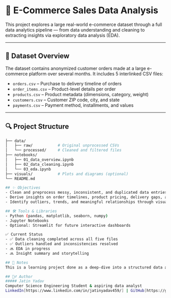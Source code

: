 # 🛒 E-Commerce Sales Data Analysis

This project explores a large real-world e-commerce dataset through a full data analytics pipeline — from data understanding and cleaning to extracting insights via exploratory data analysis (EDA).

---

## 📂 Dataset Overview

The dataset contains anonymized customer orders made at a large e-commerce platform over several months. It includes 5 interlinked CSV files:

- `orders.csv` – Purchase to delivery timeline of orders
- `order_items.csv` – Product-level details per order
- `products.csv` – Product metadata (dimensions, category, weight)
- `customers.csv` – Customer ZIP code, city, and state
- `payments.csv` – Payment method, installments, and values

---

## 🔍 Project Structure

```bash
├── data/
│   ├── raw/           # Original unprocessed CSVs
│   └── processed/     # Cleaned and filtered files
├── notebooks/
│   ├── 01_data_overview.ipynb
│   ├── 02_data_cleaning.ipynb
│   └── 03_eda.ipynb
├── visuals/           # Plots and diagrams (optional)
└── README.md

## ✨ Objectives
- Clean and preprocess messy, inconsistent, and duplicated data entries
- Derive insights on order timelines, product pricing, delivery gaps, and payment behavior
- Identify outliers, trends, and meaningful relationships through visual exploration

## 🛠️ Tools & Libraries
- Python (pandas, matplotlib, seaborn, numpy)
- Jupyter Notebooks
- Optional: Streamlit for future interactive dashboards

✅ Current Status
- ✅ Data cleaning completed across all five files
- ✅ Outliers handled and inconsistencies resolved
- 🔜 EDA in progress
- 🔜 Insight summary and storytelling

## 📌 Notes
This is a learning project done as a deep-dive into a structured data analytics workflow. It focuses on clarity, reasoning, and explainability over flashy visuals or automation.

## 🙋‍♂️ Author
##### Jatin Yadav
Computer Science Engineering Student & aspiring data analyst
LinkedIn[https://www.linkedin.com/in/jatinyadav459/] | GitHub[https://github.com/JatinY459/]
```
